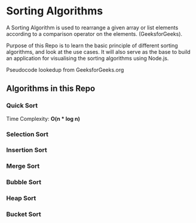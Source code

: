 # Sorting Algorithms

A Sorting Algorithm is used to rearrange a given array or list elements according to a comparison operator on the elements. (GeeksforGeeks).

Purpose of this Repo is to learn the basic principle of different sorting algorithms, and look at the use cases. It will also serve as the base to build an application for visualising the sorting algorithms using Node.js.

Pseudocode lookedup from GeeksforGeeks.org

## Algorithms in this Repo

### Quick Sort

Time Complexity: __O(n * log n)__

### Selection Sort

### Insertion Sort

### Merge Sort

### Bubble Sort

### Heap Sort

### Bucket Sort
